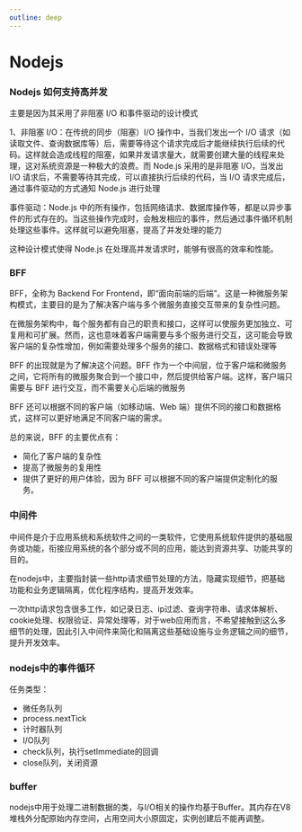 ```yaml
---
outline: deep
---
```




# Nodejs

### Nodejs 如何支持高并发

主要是因为其采用了非阻塞 I/O 和事件驱动的设计模式

1、非阻塞 I/O：在传统的同步（阻塞）I/O 操作中，当我们发出一个 I/O 请求（如读取文件、查询数据库等）后，需要等待这个请求完成后才能继续执行后续的代码。这样就会造成线程的阻塞，如果并发请求量大，就需要创建大量的线程来处理，这对系统资源是一种极大的浪费。而 Node.js 采用的是非阻塞 I/O，当发出 I/O 请求后，不需要等待其完成，可以直接执行后续的代码，当 I/O 请求完成后，通过事件驱动的方式通知 Node.js 进行处理

事件驱动：Node.js 中的所有操作，包括网络请求、数据库操作等，都是以异步事件的形式存在的。当这些操作完成时，会触发相应的事件，然后通过事件循环机制处理这些事件。这样就可以避免阻塞，提高了并发处理的能力

这种设计模式使得 Node.js 在处理高并发请求时，能够有很高的效率和性能。







### BFF

BFF，全称为 Backend For Frontend，即“面向前端的后端”。这是一种微服务架构模式，主要目的是为了解决客户端与多个微服务直接交互带来的复杂性问题。

在微服务架构中，每个服务都有自己的职责和接口，这样可以使服务更加独立、可复用和可扩展。然而，这也意味着客户端需要与多个服务进行交互，这可能会导致客户端的复杂性增加，例如需要处理多个服务的接口、数据格式和错误处理等

BFF 的出现就是为了解决这个问题。BFF 作为一个中间层，位于客户端和微服务之间，它将所有的微服务聚合到一个接口中，然后提供给客户端。这样，客户端只需要与 BFF 进行交互，而不需要关心后端的微服务

BFF 还可以根据不同的客户端（如移动端、Web 端）提供不同的接口和数据格式，这样可以更好地满足不同客户端的需求。  

总的来说，BFF 的主要优点有：

- 简化了客户端的复杂性
- 提高了微服务的复用性
- 提供了更好的用户体验，因为 BFF 可以根据不同的客户端提供定制化的服务。



### 中间件

中间件是介于应用系统和系统软件之间的一类软件，它使用系统软件提供的基础服务或功能，衔接应用系统的各个部分或不同的应用，能达到资源共享、功能共享的目的。

在nodejs中，主要指封装一些http请求细节处理的方法，隐藏实现细节，把基础功能和业务逻辑隔离，优化程序结构，提高开发效率。

一次http请求包含很多工作，如记录日志、ip过滤、查询字符串、请求体解析、cookie处理、权限验证、异常处理等，对于web应用而言，不希望接触到这么多细节的处理，因此引入中间件来简化和隔离这些基础设施与业务逻辑之间的细节，提升开发效率。



### nodejs中的事件循环

任务类型：

- 微任务队列
- process.nextTick
- 计时器队列
- I/O队列
- check队列，执行setImmediate的回调
- close队列，关闭资源



### buffer

nodejs中用于处理二进制数据的类，与I/O相关的操作均基于Buffer。其内存在V8堆栈外分配原始内存空间，占用空间大小原固定，实例创建后不能再调整。
